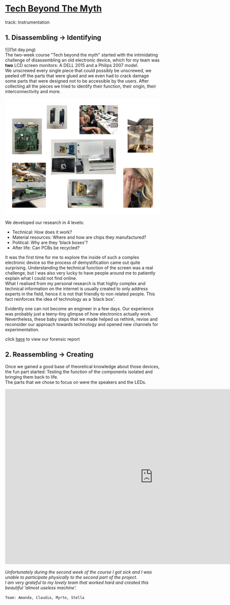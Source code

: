 # [Tech Beyond The Myth](https://fablabbcn.github.io/mdef-docs/academic_year_2022_23/term_1_2022_23/tech_beyond_the_myth_2022_23/)  
track: Instrumentation  

## 1. Disassembling -> Identifying  


![](1st day.png)  
The two-week course "Tech beyond the myth" started with the intimidating challenge of disassembling an old electronic device, which for my team was **two** LCD screen monitors: A DELL 2015 and a Philips 2007 model.  
We unscrewed every single piece that could possibly be unscrewed, we peeled off the parts that were glued and we even had to crack damage some parts that were designed not to be accessible by the users. After collecting all the pieces we tried to identify their function, their origin, their interconnectivity and more.  



![](tech_collage.jpg)  

We developed our research in 4 levels:      
- Technical: How does it work?  
- Material resources: Where and how are chips they manufactured?  
- Political: Why are they 'black boxes'?     
- After life: Can PCBs be recycled?  

It was the first time for me to explore the inside of such a complex electronic device so the process of demystification came out quite surprising. Understanding the technical function of the screen was a real challenge, but I was also very lucky to have people around me to patiently explain what I could not find online.  
What I realised from my personal research is that highly complex and technical information on the internet is usually created to only address experts in the field, hence it is not that friendly to non related people.   This fact reinforces the idea of technology as a 'black box'.  

Evidently one can not become an engineer in a few days. Our experience was probably just a teeny-tiny glimpse of how electronics actually work. Nevertheless, these baby steps that we made helped us rethink, revise and reconsider our approach towards technology and opened new channels for experimentation.  


click [here](https://hackmd.io/6Gz_caxaSM-UFo9HLMk4tw) to view our forensic report


## 2. Reassembling -> Creating
Once we gained a good base of theoretical knowledge about those devices, the fun part started: Testing the function of the components isolated and bringing them back to life.  
The parts that we chose to focus on were the speakers and the LEDs.  

<iframe src="https://docs.google.com/presentation/d/e/2PACX-1vRXRer_4LkwNSSRSiP6Ro8_FdwRp9BHXNzIQmxz3BfKbHeDDZMHWxm6gaH_CFEr-JNS2SFxAeDB-icy/embed?start=false&loop=false&delayms=3000" frameborder="0" width="960" height="569" allowfullscreen="true" mozallowfullscreen="true" webkitallowfullscreen="true"></iframe>


*Unfortunately during the second week of the course I got sick and I was unable to participate physically to the second part of the project.  
I am very grateful to my lovely team that worked hard and created this beautiful 'almost useless machine'.*  

`Team: Amanda, Claudia, Myrto, Stella`

